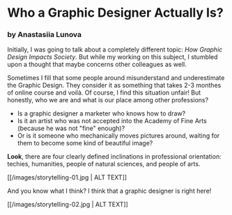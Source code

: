 # Who a Graphic Designer Actually Is?

### by Anastasiia Lunova

Initially, I was going to talk about a completely different topic: _How Graphic Design Impacts Society_. But while my working on this subject, I stumbled upon a thought that maybe concerns other colleagues as well. 

Sometimes I fill that some people around misunderstand and underestimate the Graphic Design. They consider it as something that takes 2-3 monthes of online course and voilà.
Of course, I find this situation unfair! But honestly, who we are and what is our place among other professions?

* Is a graphic designer a marketer who knows how to draw?
* Is it an artist who was not accepted into the Academy of Fine Arts (because he was not "fine" enough)? 
* Or is it someone who mechanically moves pictures around, waiting for them to become some kind of beautiful image?


**Look**, there are four clearly defined inclinations in professional orientation: techies, humanities, people of natural sciences, and people of arts. 

[[/images/storytelling-01.jpg | ALT TEXT]]


And you know what I think? I think that a graphic designer is right here!

[[/images/storytelling-02.jpg | ALT TEXT]]
